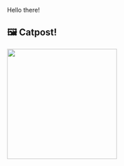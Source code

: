 Hello there!



## 🖼️ Catpost!

<sub>
    <img src="https://cdn2.thecatapi.com/images/jj.jpg" height="256">
</sub>

